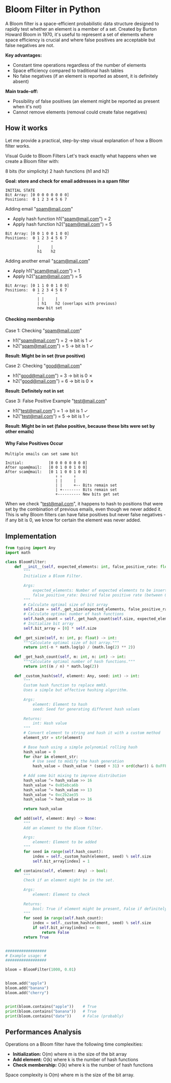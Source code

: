 # Bloom Filter in Python
A Bloom filter is a space-efficient probabilistic data structure designed to rapidly test whether an element is a member of a set. Created by Burton Howard Bloom in 1970, it's useful to represent a set of elements where space efficiency is crucial and where false positives are acceptable but false negatives are not.

**Key advantages:**

- Constant time operations regardless of the number of elements
- Space efficiency compared to traditional hash tables
- No false negatives (if an element is reported as absent, it is definitely absent)

**Main trade-off:**

- Possibility of false positives (an element might be reported as present when it's not)
- Cannot remove elements (removal could create false negatives)

## How it works
Let me provide a practical, step-by-step visual explanation of how a Bloom filter works.

Visual Guide to Bloom Filters
Let's track exactly what happens when we create a Bloom filter with:

8 bits (for simplicity)
2 hash functions (h1 and h2)

**Goal: store and check for email addresses in a spam filter**

```
INITIAL STATE
Bit Array: [0 0 0 0 0 0 0 0]
Positions:  0 1 2 3 4 5 6 7
```

Adding email "spam@mail.com"

- Apply hash function h1("spam@mail.com") = 2
- Apply hash function h2("spam@mail.com") = 5

```
Bit Array: [0 0 1 0 0 1 0 0]
Positions:  0 1 2 3 4 5 6 7
              ^     ^
              |     |
              h1    h2
```

Adding another email "scam@mail.com"

- Apply h1("scam@mail.com") = 1
- Apply h2("scam@mail.com") = 5

```
Bit Array: [0 1 1 0 0 1 0 0]
Positions:  0 1 2 3 4 5 6 7
              ^ ^     ^
              | |     |
              | h1    h2 (overlaps with previous)
              new bit set
```
#### Checking membership

Case 1: Checking "spam@mail.com"
- h1("spam@mail.com") = 2 → bit is 1 ✓
- h2("spam@mail.com") = 5 → bit is 1 ✓

**Result: Might be in set (true positive)**

Case 2: Checking "good@mail.com"
- h1("good@mail.com") = 3 → bit is 0 ✗
- h2("good@mail.com") = 6 → bit is 0 ✗

**Result: Definitely not in set**

Case 3: False Positive Example "test@mail.com"

- h1("test@mail.com") = 1 → bit is 1 ✓
- h2("test@mail.com") = 5 → bit is 1 ✓

**Result: Might be in set (false positive, because these bits were set by other emails)**

#### Why False Positives Occur


```
Multiple emails can set same bit

Initial:           [0 0 0 0 0 0 0 0]
After spam@mail:   [0 0 1 0 0 1 0 0]
After scam@mail:   [0 1 1 0 0 1 0 0]
                      ↑ ↑     ↑
                      | |     |
                      | |     +-- Bits remain set
                      | +-------- Bits remain set
                      +---------- New bits get set
```

When we check "test@mail.com", it happens to hash to positions that were set by the combination of previous emails, even though we never added it. This is why Bloom filters can have false positives but never false negatives - if any bit is 0, we know for certain the element was never added.


## Implementation
```python
from typing import Any
import math

class BloomFilter:
    def __init__(self, expected_elements: int, false_positive_rate: float):
        """
        Initialize a Bloom Filter.
        
        Args:
            expected_elements: Number of expected elements to be inserted
            false_positive_rate: Desired false positive rate (between 0 and 1)
        """
        # Calculate optimal size of bit array
        self.size = self._get_size(expected_elements, false_positive_rate)
        # Calculate optimal number of hash functions
        self.hash_count = self._get_hash_count(self.size, expected_elements)
        # Initialize bit array
        self.bit_array = [0] * self.size
        
    def _get_size(self, n: int, p: float) -> int:
        """Calculate optimal size of bit array."""
        return int(-n * math.log(p) / (math.log(2) ** 2))
    
    def _get_hash_count(self, m: int, n: int) -> int:
        """Calculate optimal number of hash functions."""
        return int((m / n) * math.log(2))
    
    def _custom_hash(self, element: Any, seed: int) -> int:
        """
        Custom hash function to replace mmh3.
        Uses a simple but effective hashing algorithm.
        
        Args:
            element: Element to hash
            seed: Seed for generating different hash values
        
        Returns:
            int: Hash value
        """
        # Convert element to string and hash it with a custom method
        element_str = str(element)
        
        # Base hash using a simple polynomial rolling hash
        hash_value = 0
        for char in element_str:
            # Use seed to modify the hash generation
            hash_value = (hash_value * (seed + 31) + ord(char)) & 0xFFFFFFFF
        
        # Add some bit mixing to improve distribution
        hash_value ^= hash_value >> 16
        hash_value *= 0x85ebca6b
        hash_value ^= hash_value >> 13
        hash_value *= 0xc2b2ae35
        hash_value ^= hash_value >> 16
        
        return hash_value
    
    def add(self, element: Any) -> None:
        """
        Add an element to the Bloom filter.
        
        Args:
            element: Element to be added
        """
        for seed in range(self.hash_count):
            index = self._custom_hash(element, seed) % self.size
            self.bit_array[index] = 1
            
    def contains(self, element: Any) -> bool:
        """
        Check if an element might be in the set.
        
        Args:
            element: Element to check
        
        Returns:
            bool: True if element might be present, False if definitely absent
        """
        for seed in range(self.hash_count):
            index = self._custom_hash(element, seed) % self.size
            if self.bit_array[index] == 0:
                return False
        return True


##################
# Example usage: # 
##################

bloom = BloomFilter(1000, 0.01)


bloom.add("apple")
bloom.add("banana")
bloom.add("cherry")


print(bloom.contains("apple"))    # True
print(bloom.contains("banana"))   # True
print(bloom.contains("date"))     # False (probably)
```


## Performances Analysis
Operations on a Bloom filter have the following time complexities:

- **Initialization:** O(m) where m is the size of the bit array
- **Add element:** O(k) where k is the number of hash functions
- **Check membership:** O(k) where k is the number of hash functions

Space complexity is O(m) where m is the size of the bit array.


